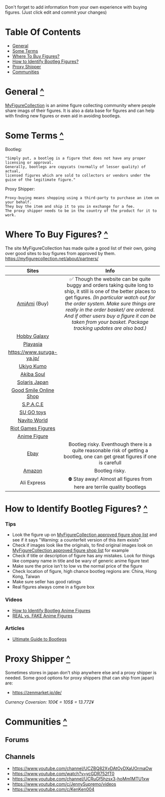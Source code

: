 Don't forget to add information from your own experience with buying figures. (Just click edit and commit your changes)


# Table Of Contents

- [General](#general-)
- [Some Terms](#some-terms-)
- [Where To Buy Figures?](#where-to-buy-figures-)
- [How to Identify Bootleg Figures?](#how-to-identify-bootleg-figures-)
- [Proxy Shipper](#proxy-shipper-)
- [Communities](#communities-)

# General [^](#Table-Of-Contents)

[MyFigureCollection](https://myfigurecollection.net/) is an anime figure collecting community where people share imags of their figures. It is also a data base for figures and can help with finding new figures or even aid in avoiding bootlegs.

# Some Terms [^](#Table-Of-Contents)
Bootleg:
```
"Simply put, a bootleg is a figure that does not have any proper licensing or approval.
Generally, bootlegs are copycats (normally of lesser quality) of actual,
licensed figures which are sold to collectors or vendors under the guise of the legitimate figure."
```

Proxy Shipper:
```
Proxy-buying means shopping using a third-party to purchase an item on your behalf.
They buy the item and ship it to you in exchange for a fee.
The proxy shipper needs to be in the country of the product for it to work.
```


# Where To Buy Figures? [^](#Table-Of-Contents)

The site MyFigureCollection has made quite a good list of their own, going over good sites to buy figures from approved by them. https://myfigurecollection.net/about/partners/


|Sites|Info
|:-:|:-:
|[AmiAmi](https://www.amiami.com/eng/) (Buy)|✅ Though the website can be quite buggy and orders taking quite long to ship, it still is one of the better places to get figures. _(In particular watch out for the order system. Make sure things are really in the order basket/ are ordered. And if other users buy a figure it can be taken from your basket. Package tracking updates are also bad.)_
|[Hobby Galaxy](https://www.hobbygalaxy.com/)|
|[Playasia](https://www.play-asia.com/toys/figures/14/719k)|
|https://www.suruga-ya.jp/|
|[Ukiyo Kumo](https://ukiyokumo.com/)|
|[Akiba Soul](https://www.akibasoul.com/)|
|[Solaris Japan](https://solarisjapan.com/)|
|[Good Smile Online Shop](https://goodsmileshop.com/en/)|
|[S.P.A.C.E](https://www.space-figuren.de/Animes-Mangas:::4685.html)|
|[SU GO toys](https://sugotoys.com.au/shop/?filter_types=pvc-figure)|
|[Navito World](https://www.navitoworld.com/collections)|
|[Riot Games Figures](https://merch.riotgames.com/en-gb/category/collectibles?product_limit=54)|
|[Anime Figure](https://anime-figure.com/figures)|
|[Ebay](https://www.ebay.de/sch/i.html?_from=R40&_trksid=p2334524.m570.l1313&_nkw=anime+figures&_sacat=0&LH_TitleDesc=0&_odkw=animefigures&_osacat=0)|Bootleg risky. Eventhough there is a quite reasonable risk of getting a bootleg, one can get great figures if one is carefull
|[Amazon](https://www.amazon.de)|Bootleg risky. 
|Ali Express|⛔ Stay away! Almost all figures from here are terrile quality bootlegs


# How to Identify Bootleg Figures? [^](#Table-Of-Contents)
### Tips
- Look the figure up on [MyFigureCollection approved figure shop list](https://myfigurecollection.net/about/partners/) and see if it says "Warning: a counterfeit version of this item exists"
- Check if images look like the originals, to find original images look on [MyFigureCollection approved figure shop list](https://myfigurecollection.net/about/partners/) for example
- Check if title or description of figure has any mistakes. Look for things like company name in title and be wary of generic anime figure text
- Make sure the price isn't to low vs the normal price of the figure
- Check location of figure, high chance bootleg regions are: China, Hong Kong, Taiwan
- Make sure seller has good ratings
- Real figures always come in a figure box
### Videos
- [How to Identify Bootleg Anime Figures](https://www.youtube.com/watch?v=kLjDr555yfE)
- [REAL vs. FAKE Anime Figures](https://www.youtube.com/watch?v=nl9XX6j-Bjk)
### Articles
- [Ultimate Guide to Bootlegs](https://solarisjapan.com/blogs/news/ultimate-guide-bootlegs-fake-anime-figures#:~:text=Look%20for%20stripes%20or%20for,known%20bootleg%20of%20the%20figure.)


# Proxy Shipper [^](#Table-Of-Contents)
Sometimes stores in japan don't ship anywhere else and a proxy shipper is needed. Some good options for proxy shippers (that can ship from japan) are:

- https://zenmarket.jp/de/

_Currency Coversion: 100€ = 105$ = 13.772¥_

# Communities [^](#Table-Of-Contents)

## Forums
## Channels
- https://www.youtube.com/channel/UCZBQ82XvDAtOyDXaUOrmaOw
- https://www.youtube.com/watch?v=ycGDR752fT0
- https://www.youtube.com/channel/UCRuGf5hzsx3-hoMm1MTU1xw
- https://www.youtube.com/c/JennySupremo/videos
- https://www.youtube.com/c/KenKen004



